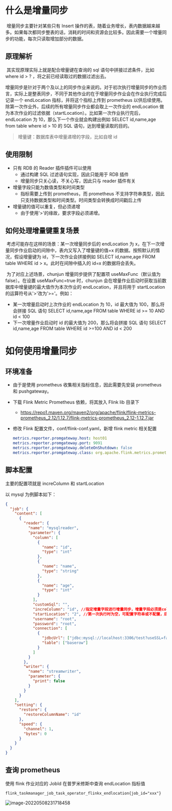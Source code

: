 # 什么是增量同步

​ 增量同步主要针对某些只有 Insert 操作的表，随着业务增长，表内数据越来越多。如果每次都同步整表的话，消耗的时间和资源会比较多。因此需要一个增量同步的功能，每次只读取增加部分的数据。

## 原理解析

​ 其实现原理实际上就是配合增量键在查询的 sql 语句中拼接过滤条件，比如 where id > ? ，将之前已经读取过的数据过滤出去。

​ 增量同步是针对于两个及以上的同步作业来说的。对于初次执行增量同步的作业而言，实际上是整表同步，不同于其他作业的在于增量同步作业会在作业执行完成后记录一个 endLocation 指标，并将这个指标上传到 prometheus 以供后续使用。除第一次作业外，后续的所有增量同步作业都会取上一次作业的 endLocation 做为本次作业的过滤依据（startLocation）。比如第一次作业执行完后，endLocation 为 10，那么下一个作业就会构建出例如 SELECT id,name,age from table where id > 10 的 SQL 语句，达到增量读取的目的。

> 增量键：数据库表中增量递增的字段，比如自增 id

## 使用限制

- 只有 RDB 的 Reader 插件插件可以使用
  - 通过构建 SQL 过滤语句实现，因此只能用于 RDB 插件
  - 增量同步只关心读，不关心写，因此只与 reader 插件有关
- 增量字段只能为数值类型和时间类型
  - 指标需要上传到 prometheus，而 prometheus 不支持字符串类型，因此只支持数据类型和时间类型。时间类型会转换成时间戳后上传
- 增量键的值可以重复，但必须递增
  - 由于使用'>'的缘故，要求字段必须递增。

## 如何处理增量键重复场景

​ 考虑可能存在这样的场景：某一次增量同步后的 endLocation 为 x，在下一次增量同步作业启动的间隙中，表内又写入了增量键的值=x 的数据。按照默认的情况，假设增量键为 id，下一次作业会拼接例如 SELECT id,name,age FROM table WHERE id > x。此时在间隙中插入的 id=x 的数据将会丢失。

​ 为了对应上述场景，chunjun 增量同步提供了配置项 useMaxFunc（默认值为 false）。在设置 useMaxFunc=true 时，chunjun 会在增量作业启动时获取当前数据库中增量键的最大值作为本次作业的 endLocation，并且将用于 startLocation 的运算符号从'>'改为'>='。例如：

- 某一次增量启动时上次作业的 endLocation 为 10，id 最大值为 100，那么将会拼接 SQL 语句 SELECT id,name,age FROM table WHERE id >= 10 AND id < 100
- 下一次增量作业启动时 id 的最大值为 200，那么将会拼接 SQL 语句 SELECT id,name,age FROM table WHERE id >=100 AND id < 200

# 如何使用增量同步

## 环境准备

- 由于是使用 prometheus 收集相关指标信息，因此需要先安装 prometheus 和 pushgateway。

- 下载 Flink Metric Prometheus 依赖，将其放入 Flink lib 目录下

  - https://repo1.maven.org/maven2/org/apache/flink/flink-metrics-prometheus_2.12/1.12.7/flink-metrics-prometheus_2.12-1.12.7.jar

- 修改 Flink 配置文件，conf/flink-conf.yaml，新增 flink metric 相关配置

  ```yaml
  metrics.reporter.promgateway.host: host01
  metrics.reporter.promgateway.port: 9091
  metrics.reporter.promgateway.deleteOnShutdown: false
  metrics.reporter.promgateway.class: org.apache.flink.metrics.prometheus.PrometheusPushGatewayReporter
  ```

## 脚本配置

主要的配置项就是 increColumn 和 startLocation

以 mysql 为例脚本如下：

```json
{
  "job": {
    "content": [
      {
        "reader": {
          "name": "mysqlreader",
          "parameter": {
            "column": [
              {
                "name": "id",
                "type": "int"
              },
              {
                "name": "name",
                "type": "string"
              },
              {
                "name": "age",
                "type": "int"
              }
            ],
            "customSql": "",
            "increColumn": "id", //指定增量字段进行增量同步，增量字段必须是column存在的字段
            "startLocation": "2", //第一次执行时为空，可配置字符串或不配置，后续提交的作业使用prometheus中指标值
            "username": "root",
            "password": "root",
            "connection": [
              {
                "jdbcUrl": ["jdbc:mysql://localhost:3306/test?useSSL=false"],
                "table": ["baserow"]
              }
            ]
          }
        },
        "writer": {
          "name": "streamwriter",
          "parameter": {
            "print": false
          }
        }
      }
    ],
    "setting": {
      "restore": {
        "restoreColumnName": "id"
      },
      "speed": {
        "channel": 1,
        "bytes": 0
      }
    }
  }
}
```

## 查询 prometheus

使用 flink 作业对应的 JobId 在普罗米修斯中查询 endLocation 指标值

```
flink_taskmanager_job_task_operator_flinkx_endlocation{job_id="xxx"}
```

![image-20220508231718458](/chunjun/doc/incremental/prometheus-search.png)
